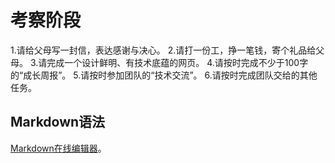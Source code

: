 # 考察阶段
1.请给父母写一封信，表达感谢与决心。
2.请打一份工，挣一笔钱，寄个礼品给父母。
3.请完成一个设计鲜明、有技术底蕴的网页。
4.请按时完成不少于100字的“成长周报”。
5.请按时参加团队的“技术交流”。
6.请按时完成团队交给的其他任务。  
## Markdown语法  
[Markdown在线编辑器](http://dillinger.io/)。
